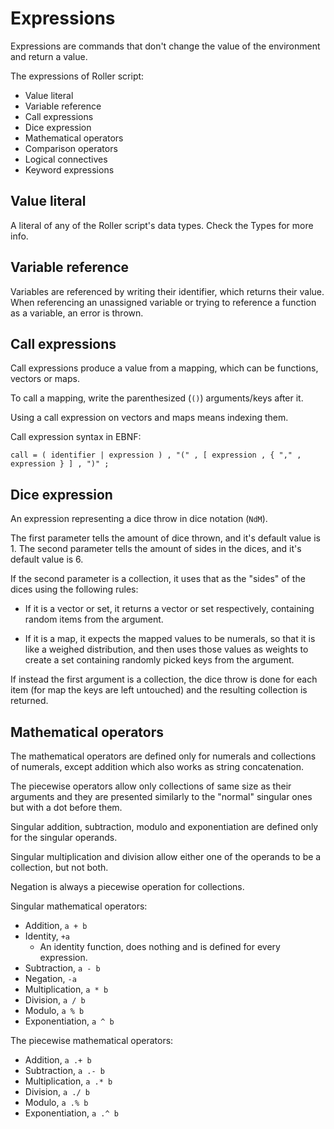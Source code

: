 # Expressions

Expressions are commands that don't change the value of the environment and return a value.

The expressions of Roller script:
* Value literal
* Variable reference
* Call expressions
* Dice expression
* Mathematical operators
* Comparison operators
* Logical connectives
* Keyword expressions

## Value literal
A literal of any of the Roller script's data types. Check the Types for more info.

## Variable reference

Variables are referenced by writing their identifier, which returns their value.
When referencing an unassigned variable or trying to reference a function as a variable, an error is thrown.

## Call expressions

Call expressions produce a value from a mapping, which can be functions, vectors or maps.

To call a mapping, write the parenthesized (`()`) arguments/keys after it.

Using a call expression on vectors and maps means indexing them.

Call expression syntax in EBNF:
```
call = ( identifier | expression ) , "(" , [ expression , { "," , expression } ] , ")" ;
```

## Dice expression
An expression representing a dice throw in dice notation (`NdM`).

The first parameter tells the amount of dice thrown, and it's default value is 1.
The second parameter tells the amount of sides in the dices, and it's default value is 6.

If the second parameter is a collection, it uses that as the "sides" of the dices using the following rules:

* If it is a vector or set, it returns a vector or set respectively, containing random items from the argument.

* If it is a map, it expects the mapped values to be numerals, so that it is like a weighed distribution, and then uses those values as weights to create a set containing randomly picked keys from the argument.

If instead the first argument is a collection, the dice throw is done for each item (for map the keys are left untouched) and the resulting collection is returned.

## Mathematical operators
The mathematical operators are defined only for numerals and collections of numerals, except addition which also works as string concatenation.

The piecewise operators allow only collections of same size as their arguments and they are presented similarly to the "normal" singular ones but with a dot before them.

Singular addition, subtraction, modulo and exponentiation are defined only for the singular operands.

Singular multiplication and division allow either one of the operands to be a collection, but not both.

Negation is always a piecewise operation for collections.

Singular mathematical operators:
* Addition, `a + b`
* Identity, `+a`
	* An identity function, does nothing and is defined for every expression.
* Subtraction, `a - b`
* Negation, `-a`
* Multiplication, `a * b`
* Division, `a / b`
* Modulo, `a % b`
* Exponentiation, `a ^ b`

The piecewise mathematical operators:
* Addition, `a .+ b`
* Subtraction, `a .- b`
* Multiplication, `a .* b`
* Division, `a ./ b`
* Modulo, `a .% b`
* Exponentiation, `a .^ b`
